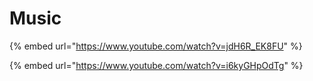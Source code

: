# Music

{% embed url="https://www.youtube.com/watch?v=jdH6R_EK8FU" %}

{% embed url="https://www.youtube.com/watch?v=i6kyGHpOdTg" %}
